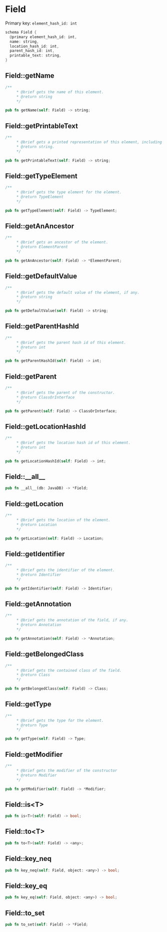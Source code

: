 # Field

Primary key: `element_hash_id: int`

```rust
schema Field {
  @primary element_hash_id: int,
  name: string,
  location_hash_id: int,
  parent_hash_id: int,
  printable_text: string,
}
```
## Field::getName

```rust
/**
     * @brief gets the name of this element.
     * @return string
     */
```
```rust
pub fn getName(self: Field) -> string;
```
## Field::getPrintableText

```rust
/**
     * @brief gets a printed representation of this element, including its structure where applicable.
     * @return string.
     */
```
```rust
pub fn getPrintableText(self: Field) -> string;
```
## Field::getTypeElement

```rust
/**
     * @brief gets the type element for the element.
     * @return TypeElement
     */
```
```rust
pub fn getTypeElement(self: Field) -> TypeElement;
```
## Field::getAnAncestor

```rust
/**
     * @brief gets an ancestor of the element.
     * @return ElementParent 
     */
```
```rust
pub fn getAnAncestor(self: Field) -> *ElementParent;
```
## Field::getDefaultValue

```rust
/**
     * @brief gets the default value of the element, if any.
     * @return string 
     */
```
```rust
pub fn getDefaultValue(self: Field) -> string;
```
## Field::getParentHashId

```rust
/**
     * @brief gets the parent hash id of this element.
     * @return int
     */
```
```rust
pub fn getParentHashId(self: Field) -> int;
```
## Field::getParent

```rust
/**
     * @brief gets the parent of the constructor.
     * @return ClassOrInterface 
     */
```
```rust
pub fn getParent(self: Field) -> ClassOrInterface;
```
## Field::getLocationHashId

```rust
/**
     * @brief gets the location hash id of this element.
     * @return int
     */
```
```rust
pub fn getLocationHashId(self: Field) -> int;
```
## Field::\_\_all\_\_

```rust
pub fn __all__(db: JavaDB) -> *Field;
```
## Field::getLocation

```rust
/**
     * @brief gets the location of the element.
     * @return Location 
     */
```
```rust
pub fn getLocation(self: Field) -> Location;
```
## Field::getIdentifier

```rust
/**
     * @brief gets the identifier of the element.
     * @return Identifier 
     */
```
```rust
pub fn getIdentifier(self: Field) -> Identifier;
```
## Field::getAnnotation

```rust
/**
     * @brief gets the annotation of the field, if any.
     * @return Annotation 
     */
```
```rust
pub fn getAnnotation(self: Field) -> *Annotation;
```
## Field::getBelongedClass

```rust
/**
     * @brief gets the contained class of the field.
     * @return Class 
     */
```
```rust
pub fn getBelongedClass(self: Field) -> Class;
```
## Field::getType

```rust
/**
     * @brief gets the type for the element.
     * @return Type
     */
```
```rust
pub fn getType(self: Field) -> Type;
```
## Field::getModifier

```rust
/**
     * @brief gets the modifier of the constructor
     * @return Modifier 
     */
```
```rust
pub fn getModifier(self: Field) -> *Modifier;
```
## Field::is\<T\>

```rust
pub fn is<T>(self: Field) -> bool;
```
## Field::to\<T\>

```rust
pub fn to<T>(self: Field) -> <any>;
```
## Field::key\_neq

```rust
pub fn key_neq(self: Field, object: <any>) -> bool;
```
## Field::key\_eq

```rust
pub fn key_eq(self: Field, object: <any>) -> bool;
```
## Field::to\_set

```rust
pub fn to_set(self: Field) -> *Field;
```

